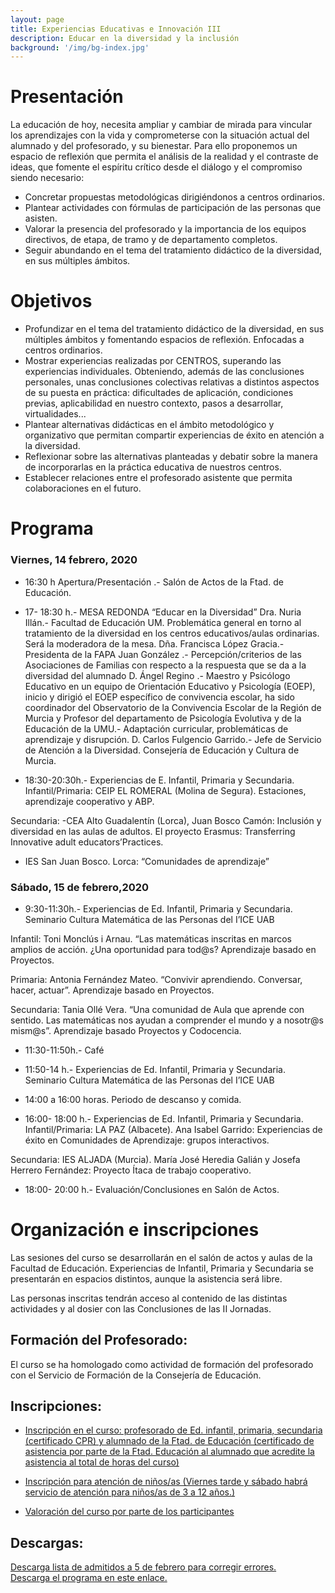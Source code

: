 ```yaml
---
layout: page
title: Experiencias Educativas e Innovación III
description: Educar en la diversidad y la inclusión
background: '/img/bg-index.jpg'
---
```


# Presentación


La educación de hoy, necesita ampliar y cambiar de mirada para vincular los
aprendizajes con la vida y comprometerse con la situación actual del alumnado
y del profesorado, y su bienestar.
Para ello proponemos un espacio de reflexión que permita el análisis de la
realidad y el contraste de ideas, que fomente el espíritu crítico desde el diálogo
y el compromiso siendo necesario:
- Concretar propuestas metodológicas dirigiéndonos a centros ordinarios.
- Plantear actividades con fórmulas de participación de las personas que
asisten.
- Valorar la presencia del profesorado y la importancia de los equipos directivos,
de etapa, de tramo y de departamento completos.
- Seguir abundando en el tema del tratamiento didáctico de la diversidad,
en sus múltiples ámbitos.  

# Objetivos 

- Profundizar en el tema del tratamiento didáctico de la diversidad, en sus múltiples ámbitos y fomentando espacios de reflexión. Enfocadas a centros ordinarios.
- Mostrar experiencias realizadas por CENTROS, superando las experiencias individuales. Obteniendo, además de las conclusiones personales, unas conclusiones colectivas relativas a distintos aspectos de su puesta en práctica: dificultades de aplicación, condiciones previas, aplicabilidad en nuestro contexto, pasos a desarrollar, virtualidades...
- Plantear alternativas didácticas en el ámbito metodológico y organizativo que permitan compartir experiencias de éxito en atención a la diversidad.
- Reflexionar sobre las alternativas planteadas y debatir sobre la manera de incorporarlas en la práctica educativa de nuestros centros.
- Establecer relaciones entre el profesorado asistente que permita colaboraciones en el futuro.



# Programa

### Viernes, 14 febrero, 2020

* 16:30 h Apertura/Presentación .- Salón de Actos de la Ftad. de
Educación.
* 17- 18:30 h.- MESA REDONDA “Educar en la Diversidad”
	Dra. Nuria Illán.- Facultad de Educación UM. Problemática general
en torno al tratamiento de la diversidad en los centros educativos/aulas ordinarias.
Será la moderadora de la mesa.
	Dña. Francisca López Gracia.- Presidenta de la FAPA Juan
González .- Percepción/criterios de las Asociaciones de Familias con respecto
a la respuesta que se da a la diversidad del alumnado
	D. Ángel Regino .- Maestro y Psicólogo Educativo en un equipo de
Orientación Educativo y Psicología (EOEP), inicio y dirigió el EOEP específico
de convivencia escolar, ha sido coordinador del Observatorio de la Convivencia
Escolar de la Región de Murcia y Profesor del departamento de
Psicología Evolutiva y de la Educación de la UMU.- Adaptación curricular,
problemáticas de aprendizaje y disrupción.
	D. Carlos Fulgencio Garrido.- Jefe de Servicio de Atención a la
Diversidad. Consejería de Educación y Cultura de Murcia.


* 18:30-20:30h.- Experiencias de E. Infantil, Primaria y Secundaria.
Infantil/Primaria: CEIP EL ROMERAL (Molina de Segura). Estaciones,
aprendizaje cooperativo y ABP.  

Secundaria: -CEA Alto Guadalentín (Lorca), Juan Bosco Camón: Inclusión
y diversidad en las aulas de adultos. El proyecto Erasmus: Transferring Innovative
adult educators’Practices.
- IES San Juan Bosco. Lorca: “Comunidades de aprendizaje”
	
### Sábado, 15 de febrero,2020

* 9:30-11:30h.- Experiencias de Ed. Infantil, Primaria y Secundaria.
Seminario Cultura Matemática de las Personas del I’ICE UAB

Infantil: Toni Monclús i Arnau. “Las matemáticas inscritas en marcos amplios
de acción. ¿Una oportunidad para tod@s? Aprendizaje basado en
Proyectos.

Primaria: Antonia Fernández Mateo. “Convivir aprendiendo. Conversar,
hacer, actuar”. Aprendizaje basado en Proyectos.

Secundaria: Tania Ollé Vera. “Una comunidad de Aula que aprende con sentido.
Las matemáticas nos ayudan a comprender el mundo y a nosotr@s
mism@s”. Aprendizaje basado Proyectos y Codocencia.


* 11:30-11:50h.- Café


* 11:50-14 h.- Experiencias de Ed. Infantil, Primaria y Secundaria.
Seminario Cultura Matemática de las Personas del I’ICE UAB

* 14:00 a 16:00 horas. Periodo de descanso y comida.


* 16:00- 18:00 h.- Experiencias de Ed. Infantil, Primaria y Secundaria.
Infantil/Primaria: LA PAZ (Albacete). Ana Isabel Garrido: Experiencias de
éxito en Comunidades de Aprendizaje: grupos interactivos.

Secundaria: IES ALJADA (Murcia). María José Heredia Galián y Josefa
Herrero Fernández: Proyecto Ítaca de trabajo cooperativo.

* 18:00- 20:00 h.- Evaluación/Conclusiones en Salón de Actos.
	
# Organización e inscripciones

Las sesiones del curso se desarrollarán en el salón de actos y aulas de la Facultad de Educación. Experiencias de Infantil, Primaria y Secundaria se presentarán en espacios distintos, aunque la asistencia será libre.

Las personas inscritas tendrán acceso al contenido de las distintas actividades y al dosier con las Conclusiones de las II Jornadas.

## Formación del Profesorado:

El curso se ha homologado como actividad de formación del profesorado con el Servicio de Formación de la Consejería de Educación.

## Inscripciones:	

* [Inscripción en el curso:  profesorado de Ed. infantil, primaria, secundaria (certificado CPR) y alumnado de la Ftad. de Educación (certificado de asistencia por parte de la Ftad. Educación al alumnado que acredite la asistencia al total de horas del curso)](https://docs.google.com/forms/d/e/1FAIpQLSf1IOVV39FW5KNWcrHQA_pY9l8nSyK-ONmciwBXhsCNM7mvLA/viewform)

* [Inscripción para atención de niños/as (Viernes tarde y sábado habrá servicio de atención para niños/as de 3 a 12 años.)](https://docs.google.com/forms/d/e/1FAIpQLSdPeF1Twsz0ttcbA1xQIr8CtBCqLPrjTIbib2RIIl3XdqYyFA/viewform)


* [Valoración del curso por parte de los participantes](https://docs.google.com/forms/d/e/1FAIpQLSeTbTqdyAtXq1BI6Os-RX7TXJ-jj6CYIuhqPTPufESFTh7PPA/viewform)




## Descargas:

[Descarga lista de admitidos a 5 de febrero para corregir errores.](/downloads/inscripciones2.pdf)  
[Descarga el programa en este enlace.](/downloads/diptico_jornadas.pdf)  
